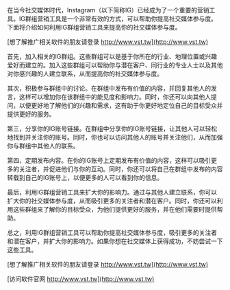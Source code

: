 在当今社交媒体时代，Instagram（以下简称IG）已经成为了一个重要的营销工具。IG群组营销工具是一个非常有效的方式，可以帮助你提高社交媒体参与度。下面将介绍如何利用IG群组营销工具来提高你的社交媒体参与度。

[想了解推广相关软件的朋友请登录 http://www.vst.tw](http://www.vst.tw)

首先，加入相关的IG群组。这些群组可以是基于你所在的行业、地理位置或兴趣爱好而建立的。加入这些群组可以帮助你与潜在客户、同行业的专业人士以及其他对你感兴趣的人建立联系，从而提高你的社交媒体参与度。

其次，积极参与群组中的讨论。在群组中发布有价值的内容，并回复其他人的发言，这样可以增加你在该群组中的能见度和影响力。同时，你还可以向其他人提问，以便更好地了解他们的兴趣和需求，这有助于你更好地定位自己的目标受众并提供更好的服务。

第三，分享你的IG账号链接。在群组中分享你的IG账号链接，让其他人可以轻松地找到并关注你的账号。同时，你也可以访问其他人的账号并关注他们，从而加强你与群组中其他人的联系。

第四，定期发布内容。在你的IG账号上定期发布有价值的内容，这样可以吸引更多的关注者，并促进他们与你的互动。同时，你还可以将自己在群组中发布的内容转载到自己的IG账号上，以便更多的人可以看到你的信息。

最后，利用IG群组营销工具来扩大你的影响力。通过与其他人建立联系，你可以扩大你的社交媒体参与度，从而吸引更多的关注者和潜在客户。同时，你还可以利用这些群组来了解你的目标受众，为他们提供更好的服务，并在他们需要时提供帮助。

总之，利用IG群组营销工具可以帮助你提高社交媒体参与度，吸引更多的关注者和潜在客户，并扩大你的影响力。如果你想在社交媒体上获得成功，不妨尝试一下这些工具。

[想了解推广相关软件的朋友请登录 http://www.vst.tw](http://www.vst.tw)


[访问软件官网 http://www.vst.tw](http://www.vst.tw)

